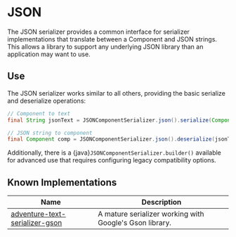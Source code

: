 # JSON

The JSON serializer provides a common interface for serializer implementations that translate between a Component and JSON strings. This allows a library to support any underlying JSON library than an application may want to use.

## Use

The JSON serializer works similar to all others, providing the basic serialize and deserialize operations:

```java
// Component to text
final String jsonText = JSONComponentSerializer.json().serialize(Component.text("Hello world", NamedTextColour.LIGHT_PURPLE));

// JSON string to component
final Component comp = JSONComponentSerializer.json().deserialize(jsonText);
```

Additionally, there is a {java}`JSONComponentSerializer.builder()` available for advanced use that requires configuring legacy compatibility options.

## Known Implementations

| Name                                   | Description                                             |
| -------------------------------------- | ------------------------------------------------------- |
| [adventure-text-serializer-gson](gson) | A mature serializer working with Google's Gson library. |
